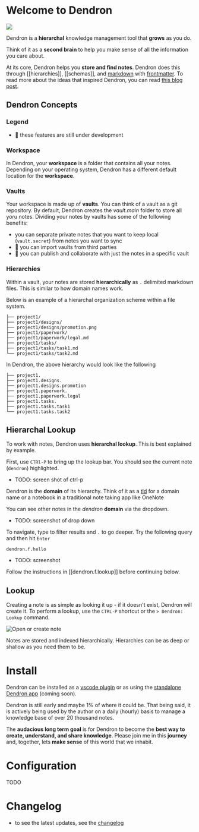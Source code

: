 # Welcome to Dendron

![](assets/logo-256.png#center)

Dendron is a **hierarchal** knowledge management tool that **grows** as you do. 

Think of it as a **second brain** to help you make sense of all the information you care about. 

At its core, Dendron helps you **store and find notes**. Dendron does this through [[hierarchies]], [[schemas]], and [markdown](TODO) with [frontmatter](). To read more about the ideas that inspired Dendron, you can read [this blog post](https://kevinslin.com/organizing/its_not_you_its_your_knowledge_base/).

## Dendron Concepts

### Legend

- 🚧 these features are still under development

### Workspace
In Dendron, your **workspace** is a folder that contains all your notes. Depending on your operating system, Dendron has a different default location for the **workspace**.

### Vaults
Your workspace is made up of **vaults**. You can think of a vault as a git repository. By default, Dendron creates the *vault.main* folder to store all yoru notes. Dividing your notes by vaults has some of the following benefits:
- you can separate private notes that you want to keep local (`vault.secret`) from notes you want to sync
- 🚧 you can import vaults from third parties
- 🚧 you can publish and collaborate with just the notes in a specific vault

### Hierarchies

Within a vault, your notes are stored **hierarchically** as `.` delimited markdown files. This is similar to how domain names work.

Below is an example of a hierarchal organization scheme within a file system. 

```
├── project1/
├── project1/designs/
├── project1/designs/promotion.png
├── project1/paperwork/
├── project1/paperwork/legal.md
├── project1/tasks/
├── project1/tasks/task1.md
└── project1/tasks/task2.md
```


In Dendron, the above hierarchy would look like the following

```
├── project1.
├── project1.designs.
├── project1.designs.promotion
├── project1.paperwork.
├── project1.paperwork.legal
├── project1.tasks.
├── project1.tasks.task1
└── project1.tasks.task2
```

## Hierarchal Lookup

To work with notes, Dendron uses **hierarchal lookup**. This is best explained by example. 

First, use `CTRl-P` to bring up the lookup bar. You should see the current note (`dendron`) highlighted. 

- TODO: screen shot of ctrl-p

Dendron is the **domain** of its hierarchy.  Think of it as a [tld](TODO) for a domain name or a notebook in a traditional note taking app like OneNote

You can see other notes in the *dendron* **domain** via the dropdown.

- TODO: screenshot of drop down

To navigate, type to filter results and `.` to go deeper. Try the following query and then hit `Enter`

```
dendron.f.hello
```

- TODO: screenshot

Follow the instructions in [[dendron.f.lookup]] before continuing below.


## Lookup

Creating a note is as simple as looking it up - if it doesn't exist, Dendron will create it. To perform a lookup, use the `CTRL-P` shortcut or the `> Dendron: Lookup` command.

![Open or create note](assets/dendron-open-create.gif)

Notes are stored and indexed hierarchically. Hierarchies can be as deep or shallow as you need them to be. 


# Install

Dendron can be installed as a [vscode plugin](TODO) or as using the [standalone Dendron app](TODO) (coming soon). 

Dendron is still early and maybe 1% of where it could be. That being said, it is actively being used by the author on a daily (hourly) basis to manage a knowledge base of over 20 thousand notes. 

The **audacious long term goal** is for Dendron to become the **best way to create, understand, and share knowledge**. Please join me in this **journey** and, together, lets **make sense** of this world that we inhabit.

# Configuration

TODO

# Changelog
- to see the latest updates, see the [changelog](https://github.com/dendronhq/dendron/blob/master/CHANGELOG.md)
